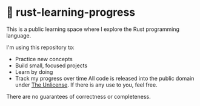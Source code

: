 # 🦀 rust-learning-progress

This is a public learning space where I explore the Rust programming language.

I'm using this repository to:

- Practice new concepts
- Build small, focused projects
- Learn by doing
- Track my progress over time
All code is released into the public domain under [The Unlicense](LICENSE). If there is any use to you, feel free.

There are no guarantees of correctness or completeness.
